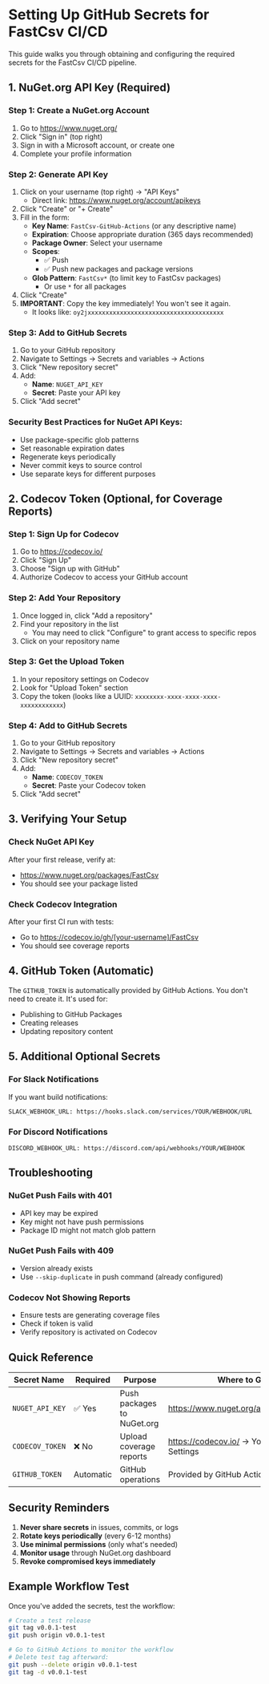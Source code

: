 # Setting Up GitHub Secrets for FastCsv CI/CD

This guide walks you through obtaining and configuring the required secrets for the FastCsv CI/CD pipeline.

## 1. NuGet.org API Key (Required)

### Step 1: Create a NuGet.org Account
1. Go to https://www.nuget.org/
2. Click "Sign in" (top right)
3. Sign in with a Microsoft account, or create one
4. Complete your profile information

### Step 2: Generate API Key
1. Click on your username (top right) → "API Keys"
   - Direct link: https://www.nuget.org/account/apikeys
2. Click "Create" or "+ Create"
3. Fill in the form:
   - **Key Name**: `FastCsv-GitHub-Actions` (or any descriptive name)
   - **Expiration**: Choose appropriate duration (365 days recommended)
   - **Package Owner**: Select your username
   - **Scopes**: 
     - ✅ Push
     - ✅ Push new packages and package versions
   - **Glob Pattern**: `FastCsv*` (to limit key to FastCsv packages)
     - Or use `*` for all packages
4. Click "Create"
5. **IMPORTANT**: Copy the key immediately! You won't see it again.
   - It looks like: `oy2jxxxxxxxxxxxxxxxxxxxxxxxxxxxxxxxxxxxxxx`

### Step 3: Add to GitHub Secrets
1. Go to your GitHub repository
2. Navigate to Settings → Secrets and variables → Actions
3. Click "New repository secret"
4. Add:
   - **Name**: `NUGET_API_KEY`
   - **Secret**: Paste your API key
5. Click "Add secret"

### Security Best Practices for NuGet API Keys:
- Use package-specific glob patterns
- Set reasonable expiration dates
- Regenerate keys periodically
- Never commit keys to source control
- Use separate keys for different purposes

## 2. Codecov Token (Optional, for Coverage Reports)

### Step 1: Sign Up for Codecov
1. Go to https://codecov.io/
2. Click "Sign Up" 
3. Choose "Sign up with GitHub"
4. Authorize Codecov to access your GitHub account

### Step 2: Add Your Repository
1. Once logged in, click "Add a repository"
2. Find your repository in the list
   - You may need to click "Configure" to grant access to specific repos
3. Click on your repository name

### Step 3: Get the Upload Token
1. In your repository settings on Codecov
2. Look for "Upload Token" section
3. Copy the token (looks like a UUID: `xxxxxxxx-xxxx-xxxx-xxxx-xxxxxxxxxxxx`)

### Step 4: Add to GitHub Secrets
1. Go to your GitHub repository
2. Navigate to Settings → Secrets and variables → Actions
3. Click "New repository secret"
4. Add:
   - **Name**: `CODECOV_TOKEN`
   - **Secret**: Paste your Codecov token
5. Click "Add secret"

## 3. Verifying Your Setup

### Check NuGet API Key
After your first release, verify at:
- https://www.nuget.org/packages/FastCsv
- You should see your package listed

### Check Codecov Integration
After your first CI run with tests:
- Go to https://codecov.io/gh/[your-username]/FastCsv
- You should see coverage reports

## 4. GitHub Token (Automatic)

The `GITHUB_TOKEN` is automatically provided by GitHub Actions. You don't need to create it. It's used for:
- Publishing to GitHub Packages
- Creating releases
- Updating repository content

## 5. Additional Optional Secrets

### For Slack Notifications
If you want build notifications:
```
SLACK_WEBHOOK_URL: https://hooks.slack.com/services/YOUR/WEBHOOK/URL
```

### For Discord Notifications
```
DISCORD_WEBHOOK_URL: https://discord.com/api/webhooks/YOUR/WEBHOOK
```

## Troubleshooting

### NuGet Push Fails with 401
- API key may be expired
- Key might not have push permissions
- Package ID might not match glob pattern

### NuGet Push Fails with 409
- Version already exists
- Use `--skip-duplicate` in push command (already configured)

### Codecov Not Showing Reports
- Ensure tests are generating coverage files
- Check if token is valid
- Verify repository is activated on Codecov

## Quick Reference

| Secret Name | Required | Purpose | Where to Get |
|------------|----------|---------|--------------|
| `NUGET_API_KEY` | ✅ Yes | Push packages to NuGet.org | https://www.nuget.org/account/apikeys |
| `CODECOV_TOKEN` | ❌ No | Upload coverage reports | https://codecov.io/ → Your repo → Settings |
| `GITHUB_TOKEN` | Automatic | GitHub operations | Provided by GitHub Actions |

## Security Reminders

1. **Never share secrets** in issues, commits, or logs
2. **Rotate keys periodically** (every 6-12 months)
3. **Use minimal permissions** (only what's needed)
4. **Monitor usage** through NuGet.org dashboard
5. **Revoke compromised keys immediately**

## Example Workflow Test

Once you've added the secrets, test the workflow:

```bash
# Create a test release
git tag v0.0.1-test
git push origin v0.0.1-test

# Go to GitHub Actions to monitor the workflow
# Delete test tag afterward:
git push --delete origin v0.0.1-test
git tag -d v0.0.1-test
```